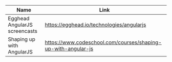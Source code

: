 Name | Link
------------ | -------------
Egghead AngularJS screencasts | https://egghead.io/technologies/angularjs
Shaping up with AngularJS  | https://www.codeschool.com/courses/shaping-up-with-angular-js
